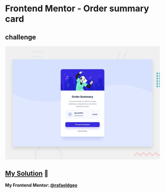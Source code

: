 # Frontend Mentor - Order summary card
## challenge

![Design preview for the Order summary card coding challenge](./design/desktop-preview.jpg)

## [My Solution](https://order-summary-component-main.rfldiasapp.repl.co/) 🚀

**My Frontend Mentor: [@rafaeldgeo](https://www.frontendmentor.io/profile/rafaeldgeo)**
